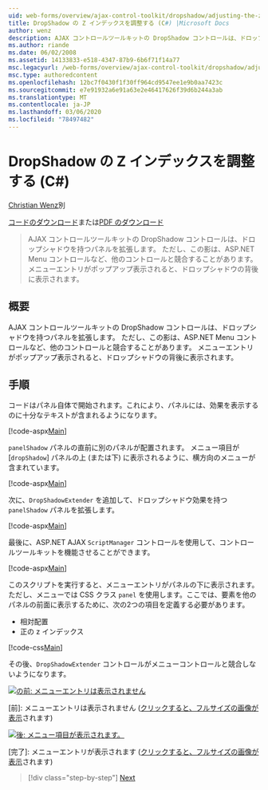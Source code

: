 ```yaml
---
uid: web-forms/overview/ajax-control-toolkit/dropshadow/adjusting-the-z-index-of-a-dropshadow-cs
title: DropShadow の Z インデックスを調整する (C#) |Microsoft Docs
author: wenz
description: AJAX コントロールツールキットの DropShadow コントロールは、ドロップシャドウを持つパネルを拡張します。 ただし、この影は、他のコントロールと競合することがあります。
ms.author: riande
ms.date: 06/02/2008
ms.assetid: 14133833-e518-4347-87b9-6b6f71f14a77
msc.legacyurl: /web-forms/overview/ajax-control-toolkit/dropshadow/adjusting-the-z-index-of-a-dropshadow-cs
msc.type: authoredcontent
ms.openlocfilehash: 12bc7f0430f1f30ff964cd9547ee1e9b0aa7423c
ms.sourcegitcommit: e7e91932a6e91a63e2e46417626f39d6b244a3ab
ms.translationtype: MT
ms.contentlocale: ja-JP
ms.lasthandoff: 03/06/2020
ms.locfileid: "78497482"
---
```

# <a name="adjusting-the-z-index-of-a-dropshadow-c"></a>DropShadow の Z インデックスを調整する (C#)

[Christian Wenz](https://github.com/wenz)別

[コードのダウンロード](https://download.microsoft.com/download/5/1/6/51652a81-500b-4f6b-88d3-617103e7941e/DropShadow1.cs.zip)または[PDF のダウンロード](https://download.microsoft.com/download/b/6/a/b6ae89ee-df69-4c87-9bfb-ad1eb2b23373/dropshadow1CS.pdf)

> AJAX コントロールツールキットの DropShadow コントロールは、ドロップシャドウを持つパネルを拡張します。 ただし、この影は、ASP.NET Menu コントロールなど、他のコントロールと競合することがあります。 メニューエントリがポップアップ表示されると、ドロップシャドウの背後に表示されます。

## <a name="overview"></a>概要

AJAX コントロールツールキットの DropShadow コントロールは、ドロップシャドウを持つパネルを拡張します。 ただし、この影は、ASP.NET Menu コントロールなど、他のコントロールと競合することがあります。 メニューエントリがポップアップ表示されると、ドロップシャドウの背後に表示されます。

## <a name="steps"></a>手順

コードはパネル自体で開始されます。これにより、パネルには、効果を表示するのに十分なテキストが含まれるようになります。

[!code-aspx[Main](adjusting-the-z-index-of-a-dropshadow-cs/samples/sample1.aspx)]

`panelShadow` パネルの直前に別のパネルが配置されます。 メニュー項目が [`dropShadow`] パネルの上 (または下) に表示されるように、横方向のメニューが含まれています。

[!code-aspx[Main](adjusting-the-z-index-of-a-dropshadow-cs/samples/sample2.aspx)]

次に、`DropShadowExtender` を追加して、ドロップシャドウ効果を持つ `panelShadow` パネルを拡張します。

[!code-aspx[Main](adjusting-the-z-index-of-a-dropshadow-cs/samples/sample3.aspx)]

最後に、ASP.NET AJAX `ScriptManager` コントロールを使用して、コントロールツールキットを機能させることができます。

[!code-aspx[Main](adjusting-the-z-index-of-a-dropshadow-cs/samples/sample4.aspx)]

このスクリプトを実行すると、メニューエントリがパネルの下に表示されます。 ただし、メニューでは CSS クラス `panel` を使用します。ここでは、要素を他のパネルの前面に表示するために、次の2つの項目を定義する必要があります。

- 相対配置
- 正の z インデックス

[!code-css[Main](adjusting-the-z-index-of-a-dropshadow-cs/samples/sample5.css)]

その後、`DropShadowExtender` コントロールがメニューコントロールと競合しないようになります。

[![の前: メニューエントリは表示されません](adjusting-the-z-index-of-a-dropshadow-cs/_static/image2.png)](adjusting-the-z-index-of-a-dropshadow-cs/_static/image1.png)

[前]: メニューエントリは表示されません ([クリックすると、フルサイズの画像が表示](adjusting-the-z-index-of-a-dropshadow-cs/_static/image3.png)されます)

[![後: メニュー項目が表示されます。](adjusting-the-z-index-of-a-dropshadow-cs/_static/image5.png)](adjusting-the-z-index-of-a-dropshadow-cs/_static/image4.png)

[完了]: メニューエントリが表示されます ([クリックすると、フルサイズの画像が表示](adjusting-the-z-index-of-a-dropshadow-cs/_static/image6.png)されます)

> [!div class="step-by-step"]
> [Next](manipulating-dropshadow-properties-from-client-code-cs.md)
